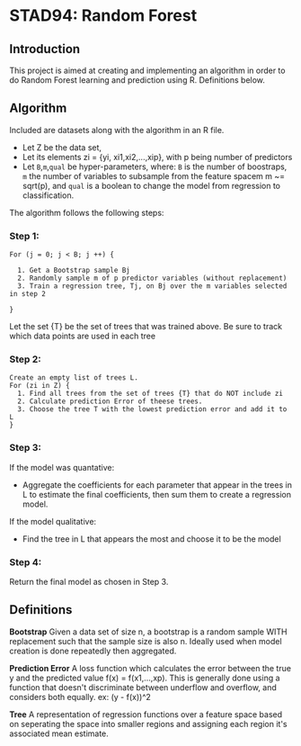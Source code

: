 # STAD94: Random Forest
## Introduction
This project is aimed at creating and implementing an algorithm in order to do Random Forest learning and prediction using R. Definitions below.
## Algorithm
Included are datasets along with the algorithm in an R file.

 -  Let Z be the data set, 
 -  Let its elements zi = {yi, xi1,xi2,...,xip}, with p being number of predictors
 -  Let `B`,`m`,`qual` be hyper-parameters, where:
        `B` is the number of boostraps, 
        `m` the number of variables to subsample from the feature spacem m ~= sqrt(p),
        and `qual` is a boolean to change the model from regression to classification.
        
The algorithm follows the following steps:

### Step 1:
```
For (j = 0; j < B; j ++) {
  
  1. Get a Bootstrap sample Bj
  2. Randomly sample m of p predictor variables (without replacement)
  3. Train a regression tree, Tj, on Bj over the m variables selected in step 2
  
}
```
Let the set {T} be the set of trees that was trained above.
Be sure to track which data points are used in each tree

### Step 2:
```
Create an empty list of trees L.
For (zi in Z) {
  1. Find all trees from the set of trees {T} that do NOT include zi
  2. Calculate prediction Error of theese trees.
  3. Choose the tree T with the lowest prediction error and add it to L
}
```
### Step 3:
If the model was quantative:
- Aggregate the coefficients for each parameter that appear in the trees in L to estimate the
  final coefficients, then sum them to create a regression model.

If the model qualitative:
- Find the tree in L that appears the most and choose it to be the model

### Step 4:
Return the final model as chosen in Step 3.

## Definitions

**Bootstrap** Given a data set of size n, a bootstrap is a random sample WITH replacement such that the sample size is also n. Ideally used when model creation is done repeatedly then aggregated.

**Prediction Error** A loss function which calculates the error between the true y and the predicted value f(x) = f(x1,...,xp). This is generally done using a function that doesn't discriminate between underflow and overflow, and considers both equally. ex: (y - f(x))^2

**Tree** A representation of regression functions over a feature space based on seperating the space into smaller regions and assigning each region it's associated mean estimate.
